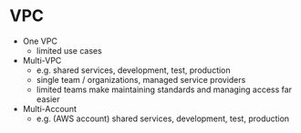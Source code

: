 # VPC

- One VPC
    - limited use cases
- Multi-VPC
    - e.g. shared services, development, test, production
    - single team / organizations, managed service providers
    - limited teams make maintaining standards and managing access far easier
- Multi-Account
    - e.g. (AWS account) shared services, development, test, production